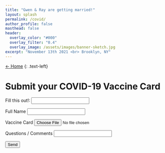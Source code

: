 ```yaml
---
title: "Gwen & Ray are getting married!"
layout: splash
permalink: /covid/
author_profile: false
masthead: false
header:
  overlay_color: "#000"
  overlay_filter: "0.4"
  overlay_image: /assets/images/banner-sketch.jpg
excerpt: "November 13th 2021 <br> Brooklyn, NY"
---
```


 [<- Home](../index.html)
{: .text-left}

# Submit your COVID-19 Vaccine Card  

<form name="vaccine-submission" netlify-honeypot="bot-field" method="POST" data-netlify="true" action="/covid-success/" netlify>
  <p class="hidden">
    <label>Fill this out!: <input name="bot-field" /></label>
  </p>
  <p>
    <label>Full Name <input type="text" name="name" required/></label>
  </p>
  <p>
    <label>Vaccine Card <input type="file" name="vaccine_card" accept="image/png, image/jpeg, image/tiff, application/pdf, .heif" required/></label>
  </p>
  <p>
    <label>Questions / Comments <input type="text" name="comments" /></label>
  </p>
  <p>
    <button type="submit" class="btn btn--primary">Send</button>
  </p>
</form>
